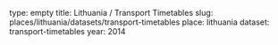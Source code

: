 type: empty
title: Lithuania / Transport Timetables
slug: places/lithuania/datasets/transport-timetables
place: lithuania
dataset: transport-timetables
year: 2014
